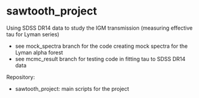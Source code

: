 # sawtooth_project

Using SDSS DR14 data to study the IGM transmission (measuring effective tau for Lyman series)
- see mock_spectra branch for the code creating mock spectra for the Lyman alpha forest
- see mcmc_result branch for testing code in fitting tau to SDSS DR14 data

Repository:
- sawtooth_project: main scripts for the project


